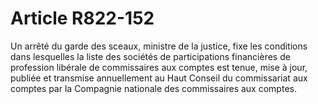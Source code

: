 # Article R822-152

Un arrêté du garde des sceaux, ministre de la justice, fixe les conditions dans lesquelles la liste des sociétés de participations financières de profession libérale de commissaires aux comptes est tenue, mise à jour, publiée et transmise annuellement au Haut Conseil du commissariat aux comptes par la Compagnie nationale des commissaires aux comptes.
